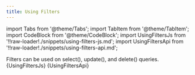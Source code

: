 ```yaml
---
title: Using Filters
---
```


import Tabs from '@theme/Tabs';
import TabItem from '@theme/TabItem';
import CodeBlock from '@theme/CodeBlock';
import UsingFiltersJs from '!!raw-loader!./snippets/using-filters-js.md';
import UsingFiltersApi from '!!raw-loader!./snippets/using-filters-api.md';

Filters can be used on select(), update(), and delete() queries.
<Tabs>
  <TabItem value="javascript" label="Javascript" default>
    <CodeBlock className="language-jsx">
      {UsingFiltersJs}
    </CodeBlock>
  </TabItem>
  <TabItem value="API" label="API">
    <CodeBlock className="language-jsx" title="[GET]">
      {UsingFiltersApi}
    </CodeBlock>
  </TabItem>
</Tabs>
